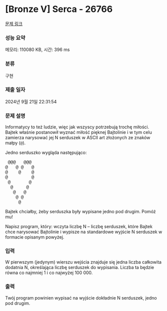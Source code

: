 # [Bronze V] Serca - 26766 

[문제 링크](https://www.acmicpc.net/problem/26766) 

### 성능 요약

메모리: 110080 KB, 시간: 396 ms

### 분류

구현

### 제출 일자

2024년 9월 21일 22:31:54

### 문제 설명

<p>Informatycy to też ludzie, więc jak wszyscy potrzebują trochę miłości. Bajtek właśnie postanowił wyznać miłość pięknej Bajtolinie i w tym celu zamierza narysować jej N serduszek w ASCII art złożonych ze znaków małpy (<code>@</code>).</p>

<p>Jedno serduszko wygląda następująco:</p>

<pre> @@@   @@@ 
@   @ @   @
@    @    @
@         @
 @       @ 
  @     @  
   @   @   
    @ @    
     @     
</pre>

<p>Bajtek chciałby, żeby serduszka były wypisane jedno pod drugim. Pomóż mu!</p>

<p>Napisz program, który: wczyta liczbę N – liczbę serduszek, które Bajtek chce narysować Bajtolinie i wypisze na standardowe wyjście N serduszek w formacie opisanym powyżej.</p>

### 입력 

 <p>W pierwszym (jedynym) wierszu wejścia znajduje się jedna liczba całkowita dodatnia N, określająca liczbę serduszek do wypisania. Liczba ta będzie równa co najmniej 1 i co najwyżej 100 000.</p>

### 출력 

 <p>Twój program powinien wypisać na wyjście dokładnie N serduszek, jedno pod drugim.</p>

